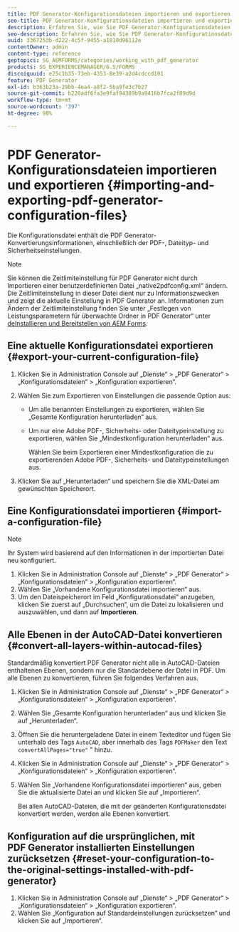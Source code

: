 ```yaml
---
title: PDF Generator-Konfigurationsdateien importieren und exportieren
seo-title: PDF Generator-Konfigurationsdateien importieren und exportieren
description: Erfahren Sie, wie Sie PDF Generator-Konfigurationsdateien importieren und exportieren.
seo-description: Erfahren Sie, wie Sie PDF Generator-Konfigurationsdateien importieren und exportieren.
uuid: 3367253b-d222-4c5f-9455-a1810d96112e
contentOwner: admin
content-type: reference
geptopics: SG_AEMFORMS/categories/working_with_pdf_generator
products: SG_EXPERIENCEMANAGER/6.5/FORMS
discoiquuid: e25c1b35-73eb-4353-8e39-a2d4cdccd101
feature: PDF Generator
exl-id: b363b23a-29bb-4ea4-a8f2-5ba9fe3c7b27
source-git-commit: b220adf6fa3e9faf94389b9a9416b7fca2f89d9d
workflow-type: tm+mt
source-wordcount: '397'
ht-degree: 98%

---
```


# PDF Generator-Konfigurationsdateien importieren und exportieren {#importing-and-exporting-pdf-generator-configuration-files}

Die Konfigurationsdatei enthält die PDF Generator-Konvertierungsinformationen, einschließlich der PDF-, Dateityp- und Sicherheitseinstellungen.

>[!NOTE]
>
>Sie können die Zeitlimiteinstellung für PDF Generator nicht durch Importieren einer benutzerdefinierten Datei „native2pdfconfig.xml“ ändern. Die Zeitlimiteinstellung in dieser Datei dient nur zu Informationszwecken und zeigt die aktuelle Einstellung in PDF Generator an. Informationen zum Ändern der Zeitlimiteinstellung finden Sie unter „Festlegen von Leistungsparametern für überwachte Ordner in PDF Generator“ unter [deInstallieren und Bereitstellen von AEM Forms](https://www.adobe.com/go/learn_aemforms_installJBoss_63).

## Eine aktuelle Konfigurationsdatei exportieren {#export-your-current-configuration-file}

1. Klicken Sie in Administration Console auf „Dienste“ > „PDF Generator“ > „Konfigurationsdateien“ > „Konfiguration exportieren“.
1. Wählen Sie zum Exportieren von Einstellungen die passende Option aus:

   * Um alle benannten Einstellungen zu exportieren, wählen Sie „Gesamte Konfiguration herunterladen“ aus.
   * Um nur eine Adobe PDF-, Sicherheits- oder Dateitypeinstellung zu exportieren, wählen Sie „Mindestkonfiguration herunterladen“ aus.

      Wählen Sie beim Exportieren einer Mindestkonfiguration die zu exportierenden Adobe PDF-, Sicherheits- und Dateitypeinstellungen aus.

1. Klicken Sie auf „Herunterladen“ und speichern Sie die XML-Datei am gewünschten Speicherort.

## Eine Konfigurationsdatei importieren  {#import-a-configuration-file}

>[!NOTE]
>
>Ihr System wird basierend auf den Informationen in der importierten Datei neu konfiguriert.

1. Klicken Sie in Administration Console auf „Dienste“ > „PDF Generator“ > „Konfigurationsdateien“ > „Konfiguration exportieren“.
1. Wählen Sie „Vorhandene Konfigurationsdatei importieren“ aus.
1. Um den Dateispeicherort im Feld „Konfigurationsdatei“ anzugeben, klicken Sie zuerst auf „Durchsuchen“, um die Datei zu lokalisieren und auszuwählen, und dann auf **Importieren**.

## Alle Ebenen in der AutoCAD-Datei konvertieren  {#convert-all-layers-within-autocad-files}

Standardmäßig konvertiert PDF Generator nicht alle in AutoCAD-Dateien enthaltenen Ebenen, sondern nur die Standardebene der Datei in PDF. Um alle Ebenen zu konvertieren, führen Sie folgendes Verfahren aus.

1. Klicken Sie in Administration Console auf „Dienste“ > „PDF Generator“ > „Konfigurationsdateien“ > „Konfiguration exportieren“.
1. Wählen Sie „Gesamte Konfiguration herunterladen“ aus und klicken Sie auf „Herunterladen“.
1. Öffnen Sie die heruntergeladene Datei in einem Texteditor und fügen Sie unterhalb des Tags `AutoCAD`, aber innerhalb des Tags `PDFMaker` den Text `convertAllPages="true"` &quot; hinzu.
1. Klicken Sie in Administration Console auf „Dienste“ > „PDF Generator“ > „Konfigurationsdateien“ > „Konfiguration exportieren“.
1. Wählen Sie „Vorhandene Konfigurationsdatei importieren“ aus, geben Sie die aktualisierte Datei an und klicken Sie auf „Importieren“.

   Bei allen AutoCAD-Dateien, die mit der geänderten Konfigurationsdatei konvertiert werden, werden alle Ebenen konvertiert.

## Konfiguration auf die ursprünglichen, mit PDF Generator installierten Einstellungen zurücksetzen  {#reset-your-configuration-to-the-original-settings-installed-with-pdf-generator}

1. Klicken Sie in Administration Console auf „Dienste“ > „PDF Generator“ > „Konfigurationsdateien“ > „Konfiguration exportieren“.
1. Wählen Sie „Konfiguration auf Standardeinstellungen zurücksetzen“ und klicken Sie auf „Importieren“.
